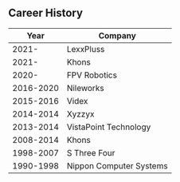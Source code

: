 ## Career History

Year      | Company
--------- | ----------
2021-     | LexxPluss
2021-     | Khons
2020-     | FPV Robotics
2016-2020 | Nileworks
2015-2016 | Videx
2014-2014 | Xyzzyx
2013-2014 | VistaPoint Technology
2008-2014 | Khons
1998-2007 | S Three Four
1990-1998 | Nippon Computer Systems
